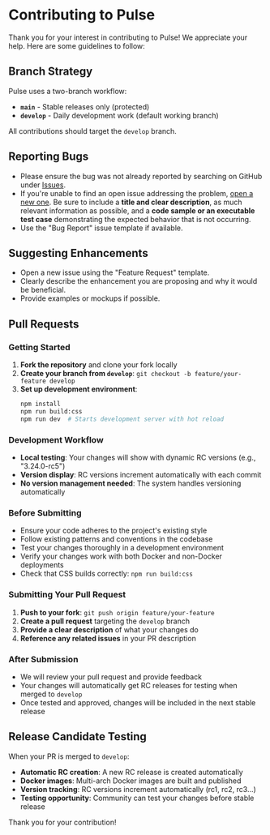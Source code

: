 # Contributing to Pulse

Thank you for your interest in contributing to Pulse! We appreciate your help. Here are some guidelines to follow:

## Branch Strategy

Pulse uses a two-branch workflow:
- **`main`** - Stable releases only (protected)
- **`develop`** - Daily development work (default working branch)

All contributions should target the `develop` branch.

## Reporting Bugs

- Please ensure the bug was not already reported by searching on GitHub under [Issues](https://github.com/rcourtman/Pulse/issues).
- If you're unable to find an open issue addressing the problem, [open a new one](https://github.com/rcourtman/Pulse/issues/new). Be sure to include a **title and clear description**, as much relevant information as possible, and a **code sample or an executable test case** demonstrating the expected behavior that is not occurring.
- Use the "Bug Report" issue template if available.

## Suggesting Enhancements

- Open a new issue using the "Feature Request" template.
- Clearly describe the enhancement you are proposing and why it would be beneficial.
- Provide examples or mockups if possible.

## Pull Requests

### Getting Started
1. **Fork the repository** and clone your fork locally
2. **Create your branch from `develop`**: `git checkout -b feature/your-feature develop`
3. **Set up development environment**:
   ```bash
   npm install
   npm run build:css
   npm run dev  # Starts development server with hot reload
   ```

### Development Workflow
- **Local testing**: Your changes will show with dynamic RC versions (e.g., "3.24.0-rc5")
- **Version display**: RC versions increment automatically with each commit
- **No version management needed**: The system handles versioning automatically

### Before Submitting
- Ensure your code adheres to the project's existing style
- Follow existing patterns and conventions in the codebase
- Test your changes thoroughly in a development environment
- Verify your changes work with both Docker and non-Docker deployments
- Check that CSS builds correctly: `npm run build:css`

### Submitting Your Pull Request
1. **Push to your fork**: `git push origin feature/your-feature`
2. **Create a pull request** targeting the `develop` branch
3. **Provide a clear description** of what your changes do
4. **Reference any related issues** in your PR description

### After Submission
- We will review your pull request and provide feedback
- Your changes will automatically get RC releases for testing when merged to `develop`
- Once tested and approved, changes will be included in the next stable release

## Release Candidate Testing

When your PR is merged to `develop`:
- **Automatic RC creation**: A new RC release is created automatically
- **Docker images**: Multi-arch Docker images are built and published
- **Version tracking**: RC versions increment automatically (rc1, rc2, rc3...)
- **Testing opportunity**: Community can test your changes before stable release

Thank you for your contribution! 